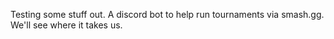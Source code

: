 Testing some stuff out.  A discord bot to help run tournaments via smash.gg.  We'll see where it takes us.
